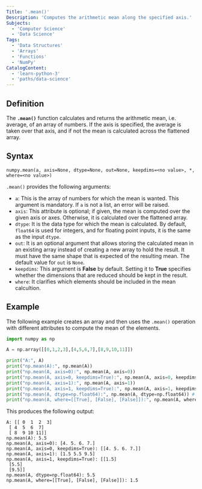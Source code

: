 ```yaml
---
Title: '.mean()'
Description: 'Computes the arithmetic mean along the specified axis.'
Subjects:
  - 'Computer Science'
  - 'Data Science'
Tags:
  - 'Data Structures'
  - 'Arrays'
  - 'Functions'
  - 'NumPy'
CatalogContent:
  - 'learn-python-3'
  - 'paths/data-science'
---
```


## Definition

The **`.mean()`** function calculates and returns the arithmetic mean, i.e. average, of an array of numbers. If the axis is specified, the average is taken over that axis, and if not the mean is calculated across the flattened array.

## Syntax

```pseudo
numpy.mean(a, axis=None, dtype=None, out=None, keepdims=<no value>, *, where=<no value>)
```

`.mean()` provides the following arguments:

- `a`: This is the array of numbers for which the mean is wanted. This argument is mandatory. If `a` is not a list, an error will be raised.
- `axis`: This attribute is optional; if given, the mean is computed over the given axis or axes. Otherwise, it is calculated over the flattened array.
- `dtype`: It is the data type for which the mean is calculated. By default, `float64` is used for integers, and for floating point inputs, it is the same as the input `dtype`.
- `out`: It is an optional argument that allows storing the calculated mean in an existing array instead of creating a new array to hold the result. It must have the same shape that is expected of the resulting mean. The default value for `out` is `None`.
- `keepdims`: This argument is **False** by default. Setting it to **True** specifies whether the dimensions that are reduced should be kept in the result.
- `where`: It clarifies which elements should be included in the mean calcultion.

## Example

The following example creates an array and then uses the `.mean()` operation with different attributes to compute the mean of the elements.

```py
import numpy as np

A = np.array([[0,1,2,3],[4,5,6,7],[8,9,10,11]])

print("A:", A)
print("np.mean(A):", np.mean(A))
print("np.mean(A, axis=0):", np.mean(A, axis=0))
print("np.mean(A, axis=0, keepdims=True):", np.mean(A, axis=0, keepdims=True))
print("np.mean(A, axis=1):", np.mean(A, axis=1))
print("np.mean(A, axis=1, keepdims=True):", np.mean(A, axis=1, keepdims=True))
print("np.mean(A, dtype=np.float64):", np.mean(A, dtype=np.float64)) # Computing the mean in float64 is more accurate:
print("np.mean(A, where=[[True], [False], [False]]):", np.mean(A, where=[[True], [False], [False]]))
```

This produces the following output:

```shell
A: [[ 0  1  2  3]
 [ 4  5  6  7]
 [ 8  9 10 11]]
np.mean(A): 5.5
np.mean(A, axis=0): [4. 5. 6. 7.]
np.mean(A, axis=0, keepdims=True): [[4. 5. 6. 7.]]
np.mean(A, axis=1): [1.5 5.5 9.5]
np.mean(A, axis=1, keepdims=True): [[1.5]
 [5.5]
 [9.5]]
np.mean(A, dtype=np.float64): 5.5
np.mean(A, where=[[True], [False], [False]]): 1.5
```
